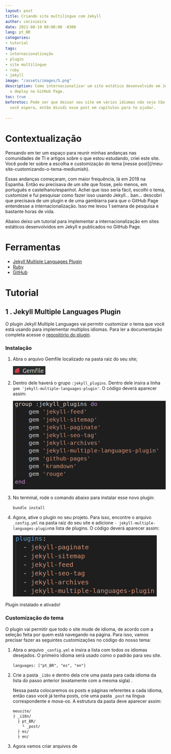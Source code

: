 ```yaml
---
layout: post
title: Criando site multilíngue com Jekyll
author: cecivieira
date: 2021-08-19 00:00:00 -0300
lang: pt_BR
categories:
- tutorial
tags:
- internacionalização
- plugin
- site multilíngue
- ruby
- jekyll
image: "/assets/images/5.png"
description: Como internacionalizar um site estático desenvolvido em Jekyll e fazer
  o deploy no GitHub Page.
toc: true
beforetoc: Pode ser que deixar seu site em vários idiomas não seja tão rápido quanto
  você espera, então dividi esse post em capítulos para te ajudar.

---
```

# Contextualização

Pensando em ter um espaço para reunir minhas andanças nas comunidades de TI e artigos sobre o que estou estudando, criei este site. Você pode ler sobre a escolha e customização do tema \[nesse post\](/meu-site-customizando-o-tema-mediumish).

Essas andanças começaram, com maior frequência, lá em 2019 na Espanha. Então eu precisava de um site que fosse, pelo menos, em português e castelhano/espanhol. Achei que isso seria fácil, escolhi o tema, customizei e fui pesquisar como fazer isso usando Jekyll... ban... descobri que precisava de um plugin e de uma gambiarra para que o GitHub Page entendesse a internacionalização. Isso me levou 1 semana de pesquisa e bastante horas de vida.

Abaixo deixo um tutorial para implementar a internacionalização em sites estáticos desenvolvidos em Jekyll e publicados no GitHub Page.

# Ferramentas 

* [Jekyll Multiple Languages Plugin](https://github.com/kurtsson/jekyll-multiple-languages-plugin)
* [Ruby](https://www.ruby-lang.org)
* [GitHub](https://github.com/)

# Tutorial

## 1 . Jekyll Multiple Languages Plugin

O plugin Jekyll Multiple Languages vai permitir customizar o tema que você está usando para implementar multiplos idiomas. Para ler a documentação completa acesse o [repositório do plugin](https://github.com/kurtsson/jekyll-multiple-languages-plugin).

### Instalação

1. Abra o arquivo Gemfile localizado na pasta raiz do seu site;

   ![](/assets/images/screenshot-from-2021-08-19-13-40-34.png)
2. Dentro dele haverá o grupo `:jekyll_plugins`. Dentro dele insira a linha `gem 'jekyll-multiple-languages-plugin'`. O código deverá aparecer assim:

   ![](/assets/images/screenshot-from-2021-08-19-15-15-28.png)
3. No terminal, rode o comando abaixo para instalar esse novo plugin:

   `bundle install`
4. Agora, ative o plugin no seu projeto. Para isso, encontre o arquivo `_config.yml` na pasta raiz do seu site e adicione `- jekyll-multiple-languages-plugin`na lista de plugins. O código deverá aparecer assim:

   ![](/assets/images/screenshot-from-2021-08-19-20-31-58.png)

Plugin instalado e ativado! 

### Customização do tema

O plugin vai permitir que todo o site mude de idioma, de acordo com a seleção feita por quem está navegando na página. Para isso, vamos precisar fazer as seguintes customizações no código do nosso tema:

1. Abra o arquivo `_config.yml` e insira a lista com todos os idiomas desejados. O primeiro idioma será usado como o padrão para seu site.

   `languages: ["pt_BR", "es", "en"]`
2. Crie a pasta `_i18n` e dentro dela crie uma pasta para cada idioma da lista do passo anterior (exatamente com a mesma sigla) . 

   Nessa pasta colocaremos os posts e páginas referentes a cada idioma, então caso você já tenha posts, crie uma pasta `_post` na língua correspondente e mova-os. A estrutura da pasta deve aparecer assim:

       meusite/
       ├ _i18n/
         ├ pt_BR/
           └ _post/
         ├ es/
         ├ en/
3. Agora vamos criar arquivos de 